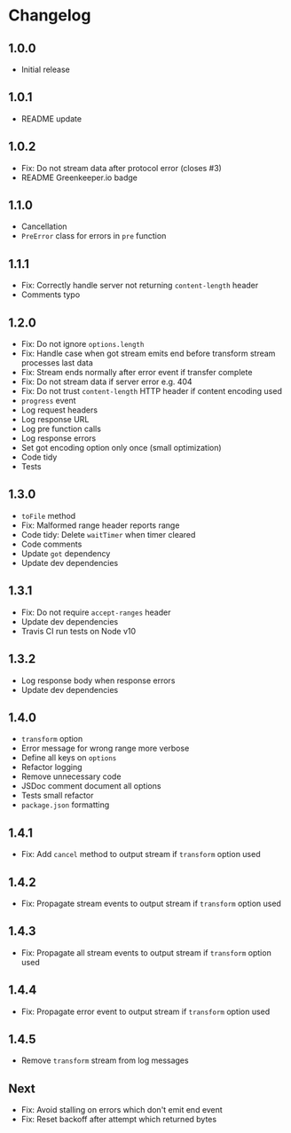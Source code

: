 # Changelog

## 1.0.0

* Initial release

## 1.0.1

* README update

## 1.0.2

* Fix: Do not stream data after protocol error (closes #3)
* README Greenkeeper.io badge

## 1.1.0

* Cancellation
* `PreError` class for errors in `pre` function

## 1.1.1

* Fix: Correctly handle server not returning `content-length` header
* Comments typo

## 1.2.0

* Fix: Do not ignore `options.length`
* Fix: Handle case when got stream emits end before transform stream processes last data
* Fix: Stream ends normally after error event if transfer complete
* Fix: Do not stream data if server error e.g. 404
* Fix: Do not trust `content-length` HTTP header if content encoding used
* `progress` event
* Log request headers
* Log response URL
* Log pre function calls
* Log response errors
* Set got encoding option only once (small optimization)
* Code tidy
* Tests

## 1.3.0

* `toFile` method
* Fix: Malformed range header reports range
* Code tidy: Delete `waitTimer` when timer cleared
* Code comments
* Update `got` dependency
* Update dev dependencies

## 1.3.1

* Fix: Do not require `accept-ranges` header
* Update dev dependencies
* Travis CI run tests on Node v10

## 1.3.2

* Log response body when response errors
* Update dev dependencies

## 1.4.0

* `transform` option
* Error message for wrong range more verbose
* Define all keys on `options`
* Refactor logging
* Remove unnecessary code
* JSDoc comment document all options
* Tests small refactor
* `package.json` formatting

## 1.4.1

* Fix: Add `cancel` method to output stream if `transform` option used

## 1.4.2

* Fix: Propagate stream events to output stream if `transform` option used

## 1.4.3

* Fix: Propagate all stream events to output stream if `transform` option used

## 1.4.4

* Fix: Propagate error event to output stream if `transform` option used

## 1.4.5

* Remove `transform` stream from log messages

## Next

* Fix: Avoid stalling on errors which don't emit end event
* Fix: Reset backoff after attempt which returned bytes

